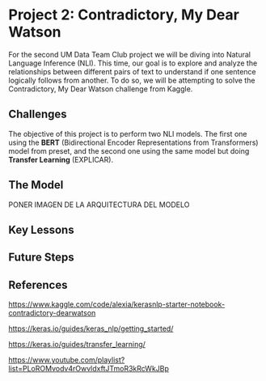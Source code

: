 # Project 2: Contradictory, My Dear Watson

For the second UM Data Team Club project we will be diving into Natural Language Inference (NLI). This time, our goal is to explore and analyze the relationships between different pairs of text to understand if one sentence logically follows from another. To do so, we will be attempting to solve the Contradictory, My Dear Watson challenge from Kaggle.

## Challenges
The objective of this project is to perform two NLI models. The first one using the **BERT** (Bidirectional Encoder Representations from Transformers) model from preset, and the second one using the same model but doing **Transfer Learning** (EXPLICAR).

## The Model
PONER IMAGEN DE LA ARQUITECTURA DEL MODELO

## Key Lessons

## Future Steps

## References

https://www.kaggle.com/code/alexia/kerasnlp-starter-notebook-contradictory-dearwatson

https://keras.io/guides/keras_nlp/getting_started/

https://keras.io/guides/transfer_learning/

https://www.youtube.com/playlist?list=PLoROMvodv4rOwvldxftJTmoR3kRcWkJBp
